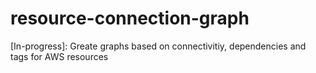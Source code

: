 # resource-connection-graph
[In-progress]: Greate graphs based on connectivitiy, dependencies and tags for AWS resources
